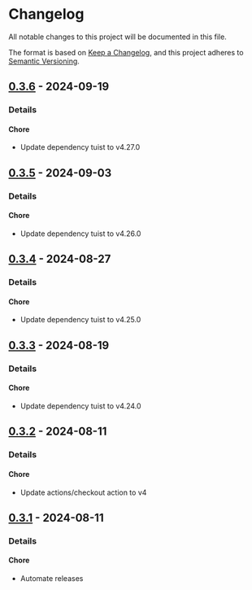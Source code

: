 # Changelog

All notable changes to this project will be documented in this file.

The format is based on [Keep a Changelog](https://keepachangelog.com/en/1.0.0/),
and this project adheres to [Semantic Versioning](https://semver.org/spec/v2.0.0.html).

## [0.3.6] - 2024-09-19
### Details
#### Chore
- Update dependency tuist to v4.27.0

## [0.3.5] - 2024-09-03
### Details
#### Chore
- Update dependency tuist to v4.26.0

## [0.3.4] - 2024-08-27
### Details
#### Chore
- Update dependency tuist to v4.25.0

## [0.3.3] - 2024-08-19
### Details
#### Chore
- Update dependency tuist to v4.24.0

## [0.3.2] - 2024-08-11
### Details
#### Chore
- Update actions/checkout action to v4

## [0.3.1] - 2024-08-11
### Details
#### Chore
- Automate releases

[0.3.6]: https://github.com/tuist/XcodeProj/compare/0.3.5..0.3.6
[0.3.5]: https://github.com/tuist/XcodeProj/compare/0.3.4..0.3.5
[0.3.4]: https://github.com/tuist/XcodeProj/compare/0.3.3..0.3.4
[0.3.3]: https://github.com/tuist/XcodeProj/compare/0.3.2..0.3.3
[0.3.2]: https://github.com/tuist/XcodeProj/compare/0.3.1..0.3.2
[0.3.1]: https://github.com/tuist/XcodeProj/compare/0.3.0..0.3.1


<!-- generated by git-cliff -->
